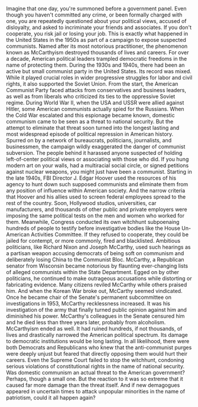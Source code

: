 
Imagine that one day,
you&#39;re summoned before a government panel.
Even though you haven&#39;t 
committed any crime,
or been formally charged with one,
you are repeatedly questioned
about your political views,
accused of disloyalty,
and asked to incriminate your friends
and associates.
If you don&#39;t cooperate,
you risk jail or losing your job.
This is exactly what happened in
the United States in the 1950s
as part of a campaign to expose
suspected communists.
Named after its most 
notorious practitioner,
the phenomenon known as McCarthyism
destroyed thousands of lives and careers.
For over a decade, American political 
leaders trampled democratic freedoms
in the name of protecting them.
During the 1930s and 1940s,
there had been an active but small
communist party in the United States.
Its record was mixed.
While it played crucial roles in wider 
progressive struggles
for labor and civil rights,
it also supported the Soviet Union.
From the start, the American 
Communist Party faced attacks
from conservatives and business leaders,
as well as from liberals who criticized
its ties to the oppressive Soviet regime.
During World War II, when the USA
and USSR were allied against Hitler,
some American communists actually
spied for the Russians.
When the Cold War escalated
and this espionage became known,
domestic communism came to be seen
as a threat to national security.
But the attempt to eliminate that threat
soon turned into the longest lasting
and most widespread episode
of political repression 
in American history.
Spurred on by a network of bureaucrats,
politicians,
journalists,
and businessmen,
the campaign wildly exaggerated
the danger of communist subversion.
The people behind it harassed anyone
suspected of holding 
left-of-center political views
or associating with those who did.
If you hung modern art on your walls,
had a multiracial social circle,
or signed petitions against
nuclear weapons,
you might just have been a communist.
Starting in the late 1940s,
FBI Director J. Edgar Hoover
used the resources of his agency
to hunt down such supposed communists
and eliminate them from any
position of influence
within American society.
And the narrow criteria that Hoover
and his allies used
to screen federal employees
spread to the rest of the country.
Soon, Hollywood studios,
universities,
car manufacturers,
and thousands of other public
and private employers
were imposing the same political tests
on the men and women who worked for them.
Meanwhile, Congress conducted 
its own witchhunt
subpoenaing hundreds of people
to testify before investigative bodies
like the House Un-American 
Activities Committee.
If they refused to cooperate,
they could be jailed for contempt,
or more commonly, fired and blacklisted.
Ambitious politicians, like Richard Nixon
and Joseph McCarthy,
used such hearings as a partisan weapon
accusing democrats 
of being soft on communism
and deliberately losing China
to the Communist Bloc.
McCarthy, a Republican senator 
from Wisconsin
became notorious by flaunting
ever-changing lists of alleged communists
within the State Department.
Egged on by other politicians,
he continued to make 
outrageous accusations
while distorting or fabricating evidence.
Many citizens reviled McCarthy
while others praised him.
And when the Korean War broke out,
McCarthy seemed vindicated.
Once he became chair
of the Senate&#39;s permanent subcommittee
on investigations in 1953,
McCarthy recklessness increased.
It was his investigation of the army that 
finally turned public opinion against him
and diminished his power.
McCarthy&#39;s colleagues 
in the Senate censured him
and he died less than three years later,
probably from alcoholism.
McCarthyism ended as well.
It had ruined hundreds, 
if not thousands, of lives
and drastically narrowed the American
political spectrum.
Its damage to democratic institutions
would be long lasting.
In all likelihood, there were both
Democrats and Republicans
who knew that the anti-communist
purges were deeply unjust
but feared that directly opposing them
would hurt their careers.
Even the Supreme Court failed
to stop the witchhunt,
condoning serious violations
of constitutional rights
in the name of national security.
Was domestic communism an actual
threat to the American government?
Perhaps, though a small one.
But the reaction to it was so extreme
that it caused far more damage
than the threat itself.
And if new demagogues appeared
in uncertain times
to attack unpopular minorities
in the name of patriotism,
could it all happen again?
